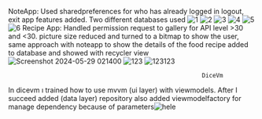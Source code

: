 NoteApp: Used sharedpreferences for who has already logged in logout, exit app features added. Two different databases used
![1](https://github.com/hakanozer/tukcell_kotlin_2024/assets/70065773/1ee82973-dff1-4440-a388-8ff70ed3aecb)
![2](https://github.com/hakanozer/tukcell_kotlin_2024/assets/70065773/c236bcb8-5f68-4886-a7ac-2233bb3b24c0)
![3](https://github.com/hakanozer/tukcell_kotlin_2024/assets/70065773/9f52642c-8b68-4df4-8a4c-0f255103ab0f)
![4](https://github.com/hakanozer/tukcell_kotlin_2024/assets/70065773/65534b61-34aa-4cf8-aa14-f5a02b4defc2)
![5](https://github.com/hakanozer/tukcell_kotlin_2024/assets/70065773/e0f59397-a590-47ac-b9b9-a9265d32181f)
![6](https://github.com/hakanozer/tukcell_kotlin_2024/assets/70065773/c96b1621-4d4f-4a1b-90d5-c86bec570a04)
Recipe App: Handled permission request to gallery for API level >30 and <30. picture size reduced  and turned to a bitmap to show the user, same approach with noteapp  to show the details of the food recipe added to database and showed with recycler view
![Screenshot 2024-05-29 021400](https://github.com/hakanozer/tukcell_kotlin_2024/assets/70065773/65f66acb-b465-4970-a56c-5514b244810b)
![123](https://github.com/hakanozer/tukcell_kotlin_2024/assets/70065773/1c2308d1-a5f7-429e-b567-90012cfd7f02)
![123123](https://github.com/hakanozer/tukcell_kotlin_2024/assets/70065773/f25f65a6-486a-4b03-ac0e-092958156e92)


                                                           DiceVm
In dicevm ı trained how to use mvvm (ui layer) with viewmodels. After I succeed added (data layer) repository also added viewmodelfactory for manage dependency because of parameters![hele](https://github.com/hakanozer/tukcell_kotlin_2024/assets/70065773/506b1a63-c4f2-4660-8547-090f87f60192)
